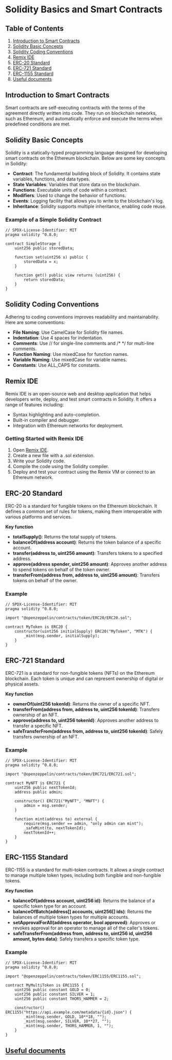 # Solidity Basics and Smart Contracts

## Table of Contents

1. [Introduction to Smart Contracts](#introduction-to-smart-contracts)
2. [Solidity Basic Concepts](#solidity-basic-concepts)
3. [Solidity Coding Conventions](#solidity-coding-conventions)
4. [Remix IDE](#remix-ide)
5. [ERC-20 Standard](#erc-20-standard)
6. [ERC-721 Standard](#erc-721-standard)
7. [ERC-1155 Standard](#erc-1155-standard)
8. [Useful documents](#useful-documents)

## Introduction to Smart Contracts

Smart contracts are self-executing contracts with the terms of the agreement directly written into code. They run on blockchain networks, such as Ethereum, and automatically enforce and execute the terms when predefined conditions are met.

## Solidity Basic Concepts

Solidity is a statically-typed programming language designed for developing smart contracts on the Ethereum blockchain. Below are some key concepts in Solidity:

- **Contract**: The fundamental building block of Solidity. It contains state variables, functions, and data types.
- **State Variables**: Variables that store data on the blockchain.
- **Functions**: Executable units of code within a contract.
- **Modifiers**: Used to change the behavior of functions.
- **Events**: Logging facility that allows you to write to the blockchain's log.
- **Inheritance**: Solidity supports multiple inheritance, enabling code reuse.

### Example of a Simple Solidity Contract

```solidity
// SPDX-License-Identifier: MIT
pragma solidity ^0.8.0;

contract SimpleStorage {
    uint256 public storedData;

    function set(uint256 x) public {
        storedData = x;
    }

    function get() public view returns (uint256) {
        return storedData;
    }
}
```

## Solidity Coding Conventions

Adhering to coding conventions improves readability and maintainability. Here are some conventions:

- **File Naming**: Use CamelCase for Solidity file names.
- **Indentation**: Use 4 spaces for indentation.
- **Comments**: Use // for single-line comments and /\* \*/ for multi-line comments.
- **Function Naming**: Use mixedCase for function names.
- **Variable Naming**: Use mixedCase for variable names.
- **Constants**: Use ALL_CAPS for constants.

## Remix IDE

Remix IDE is an open-source web and desktop application that helps developers write, deploy, and test smart contracts in Solidity. It offers a range of features including:

- Syntax highlighting and auto-completion.
- Built-in compiler and debugger.
- Integration with Ethereum networks for deployment.

### Getting Started with Remix IDE

1. Open [Remix IDE](https://remix.ethereum.org/).
2. Create a new file with a .sol extension.
3. Write your Solidity code.
4. Compile the code using the Solidity compiler.
5. Deploy and test your contract using the Remix VM or connect to an Ethereum network.

## ERC-20 Standard

ERC-20 is a standard for fungible tokens on the Ethereum blockchain. It defines a common set of rules for tokens, making them interoperable with various platforms and services.

**Key function**

- **totalSupply()**: Returns the total supply of tokens.
- **balanceOf(address account)**: Returns the token balance of a specific account.
- **transfer(address to, uint256 amount)**: Transfers tokens to a specified address.
- **approve(address spender, uint256 amount)**: Approves another address to spend tokens on behalf of the token owner.
- **transferFrom(address from, address to, uint256 amount)**: Transfers tokens on behalf of the owner.

### Example

```solidity
// SPDX-License-Identifier: MIT
pragma solidity ^0.8.0;

import "@openzeppelin/contracts/token/ERC20/ERC20.sol";

contract MyToken is ERC20 {
    constructor(uint256 initialSupply) ERC20("MyToken", "MTK") {
        _mint(msg.sender, initialSupply);
    }
}
```

## ERC-721 Standard

ERC-721 is a standard for non-fungible tokens (NFTs) on the Ethereum blockchain. Each token is unique and can represent ownership of digital or physical assets.

**Key function**

- **ownerOf(uint256 tokenId)**: Returns the owner of a specific NFT.
- **transferFrom(address from, address to, uint256 tokenId)**: Transfers ownership of an NFT.
- **approve(address to, uint256 tokenId)**: Approves another address to transfer a specific NFT.
- **safeTransferFrom(address from, address to, uint256 tokenId)**: Safely transfers ownership of an NFT.

### Example

```solidity
// SPDX-License-Identifier: MIT
pragma solidity ^0.8.0;

import "@openzeppelin/contracts/token/ERC721/ERC721.sol";

contract MyNFT is ERC721 {
    uint256 public nextTokenId;
    address public admin;

    constructor() ERC721("MyNFT", "MNFT") {
        admin = msg.sender;
    }

    function mint(address to) external {
        require(msg.sender == admin, "only admin can mint");
        _safeMint(to, nextTokenId);
        nextTokenId++;
    }
}
```

## ERC-1155 Standard

ERC-1155 is a standard for multi-token contracts. It allows a single contract to manage multiple token types, including both fungible and non-fungible tokens.

**Key function**

- **balanceOf(address account, uint256 id)**: Returns the balance of a specific token type for an account.
- **balanceOfBatch(address[] accounts, uint256[] ids)**: Returns the balances of multiple token types for multiple accounts.
- **setApprovalForAll(address operator, bool approved)**: Approves or revokes approval for an operator to manage all of the caller's tokens.
- **safeTransferFrom(address from, address to, uint256 id, uint256 amount, bytes data)**: Safely transfers a specific token type.

### Example

```solidity
// SPDX-License-Identifier: MIT
pragma solidity ^0.8.0;

import "@openzeppelin/contracts/token/ERC1155/ERC1155.sol";

contract MyMultiToken is ERC1155 {
    uint256 public constant GOLD = 0;
    uint256 public constant SILVER = 1;
    uint256 public constant THORS_HAMMER = 2;

    constructor() ERC1155("https://api.example.com/metadata/{id}.json") {
        _mint(msg.sender, GOLD, 10**18, "");
        _mint(msg.sender, SILVER, 10**27, "");
        _mint(msg.sender, THORS_HAMMER, 1, "");
    }
}
```

## [Useful documents](SOLIDITY_USEFUL_DOCS.md)
